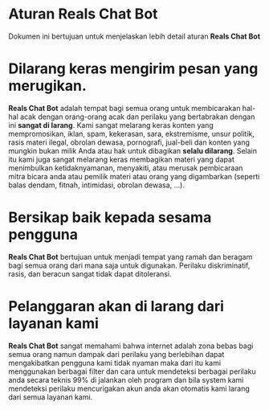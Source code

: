 # Aturan Reals Chat Bot

Dokumen ini bertujuan untuk menjelaskan lebih detail aturan **Reals Chat Bot**

# Dilarang keras mengirim pesan yang merugikan.
**Reals Chat Bot** adalah tempat bagi semua orang untuk membicarakan hal-hal acak dengan orang-orang acak dan perilaku yang bertabrakan dengan ini **sangat di larang**.
Kami sangat melarang keras konten yang mempromosikan, iklan, spam, kekerasan, sara, ekstremisme, unsur politik, rasis materi ilegal, obrolan dewasa, pornografi, jual-beli dan konten yang mungkin bukan milik Anda atau hak untuk dibagikan **selalu dilarang**.
Selain itu kami juga sangat melarang keras membagikan materi yang dapat menimbulkan ketidaknyamanan, menyakiti, atau merusak pembicaraan mitra bicara anda atau pemilik materi atau orang yang digambarkan (seperti balas dendam, fitnah, intimidasi, obrolan dewasa, ...).

# Bersikap baik kepada sesama pengguna
**Reals Chat Bot** bertujuan untuk menjadi tempat yang ramah dan beragam bagi semua orang dari mana saja untuk digunakan. Perilaku diskriminatif, rasis, dan beracun sangat tidak dapat ditoleransi.

# Pelanggaran akan di larang dari layanan kami
**Reals Chat Bot** sangat memahami bahwa internet adalah zona bebas bagi semua orang namun dampak dari perilaku yang berlebihan dapat mengakibatkan pengguna kami tidak nyaman maka dari itu kami menggunakan berbagai filter dan cara untuk mendeteksi berbagai perilaku anda secara teknis 99% di jalankan oleh program dan bila system kami mendeteksi perilaku mencurigakan akun anda akan otomatis kami larang dari semua layanan kami.
